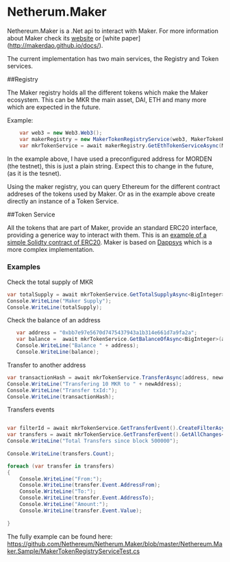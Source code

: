 # Netherum.Maker

Nethereum.Maker is a .Net api to interact with Maker. For more information about Maker check its [website](https://makerdao.com/) or [white paper] (http://makerdao.github.io/docs/).

The current implementation has two main services, the Registry and Token services.

##Registry

The Maker registry holds all the different tokens which make the Maker ecosystem. This can be MKR the main asset, DAI, ETH and many more which are expected in the future.

Example:

``` csharp
    var web3 = new Web3.Web3();
    var makerRegistry = new MakerTokenRegistryService(web3, MakerTokenRegistryService.MakerTokenRegistryAddresses.MORDEN);
    var mkrTokenService = await makerRegistry.GetEthTokenServiceAsync(MakerTokenRegistryService.MakerTokenSymbols.MKR);
````

In the example above, I have used a preconfigured address for MORDEN (the testnet), this is just a plain string. Expect this to change in the future, (as it is the tesnet). 

Using the maker registry, you can query Ethereum for the different contract addreses of the tokens used by Maker. Or as in the example above create directly an instance of a Token Service.

##Token Service

All the tokens that are part of Maker, provide an standard ERC20 interface, providing a generice way to interact with them. This is an [example of a simple Solidty contract of ERC20](https://github.com/Nethereum/Netherum.Maker/blob/master/Nethereum.ERC20.Sample/StandardToken.sol). Maker is based on [Dappsys](https://github.com/nexusdev/dappsys) which is a more complex implementation.

### Examples

Check the total supply of MKR

``` csharp
var totalSupply = await mkrTokenService.GetTotalSupplyAsync<BigInteger>();
Console.WriteLine("Maker Supply");
Console.WriteLine(totalSupply);

```

Check the balance of an address

``` csharp
   var address = "0xbb7e97e5670d7475437943a1b314e661d7a9fa2a";
   var balance =  await mkrTokenService.GetBalanceOfAsync<BigInteger>(address);
   Console.WriteLine("Balance " + address);
   Console.WriteLine(balance);
```

Transfer to another address

``` csharp
var transactionHash = await mkrTokenService.TransferAsync(address, newAddress, 10, new HexBigInteger(150000));
Console.WriteLine("Transfering 10 MKR to " + newAddress);
Console.WriteLine("Transfer txId:");
Console.WriteLine(transactionHash);
````

Transfers events

``` csharp

var filterId = await mkrTokenService.GetTransferEvent().CreateFilterAsync(new BlockParameter(500000));  
var transfers = await mkrTokenService.GetTransferEvent().GetAllChanges<Transfer>(filterId);
Console.WriteLine("Total Transfers since block 500000");
            
Console.WriteLine(transfers.Count);

foreach (var transfer in transfers)
{
    Console.WriteLine("From:");
    Console.WriteLine(transfer.Event.AddressFrom);
    Console.WriteLine("To:");
    Console.WriteLine(transfer.Event.AddressTo);
    Console.WriteLine("Amount:");
    Console.WriteLine(transfer.Event.Value);
        
}
```

The fully example can be found here: https://github.com/Nethereum/Netherum.Maker/blob/master/Nethereum.Maker.Sample/MakerTokenRegistryServiceTest.cs









